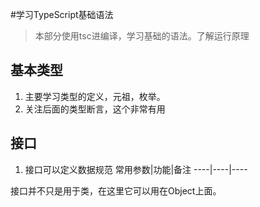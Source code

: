 #学习TypeScript基础语法

>本部分使用tsc进编译，学习基础的语法。了解运行原理

## 基本类型
1. 主要学习类型的定义，元祖，枚举。
2. 关注后面的类型断言，这个非常有用


## 接口
1. 接口可以定义数据规范
常用参数|功能|备注
----|----|----

接口并不只是用于类，在这里它可以用在Object上面。
##
